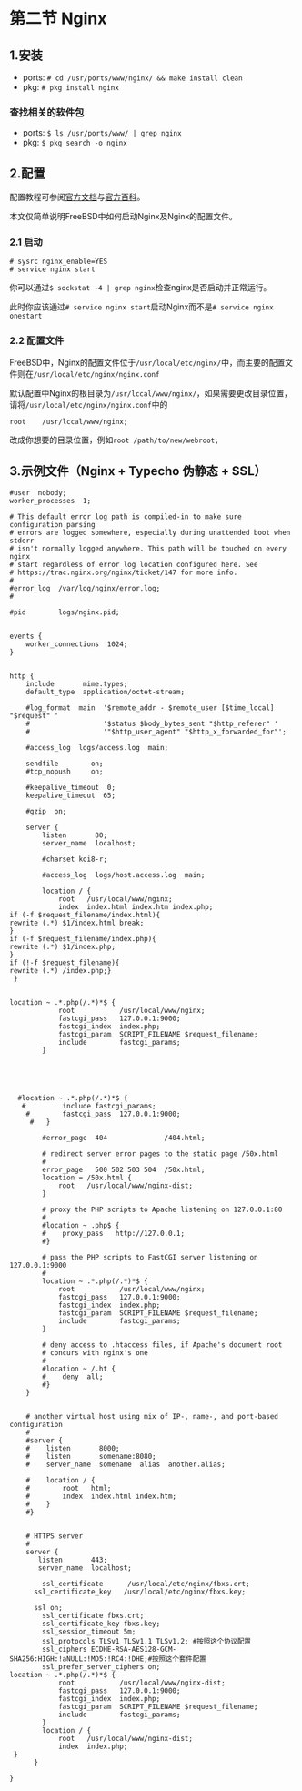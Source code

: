 # 第二节 Nginx

## 1.安装 <a href="#1-an-zhuang" id="1-an-zhuang"></a>

* ports: `# cd /usr/ports/www/nginx/ && make install clean`
* pkg: `# pkg install nginx`

### 查找相关的软件包

* ports: `$ ls /usr/ports/www/ | grep nginx`
* pkg: `$ pkg search -o nginx`

## 2.配置 <a href="#2-pei-zhi" id="2-pei-zhi"></a>

配置教程可参阅[官方文档](https://nginx.org/en/docs/)与[官方百科](https://wiki.nginx.org/Configuration)。

本文仅简单说明FreeBSD中如何启动Nginx及Nginx的配置文件。

### 2.1 启动 <a href="#2.1-qi-dong" id="2.1-qi-dong"></a>



```
# sysrc nginx_enable=YES
# service nginx start
```

你可以通过`$ sockstat -4 | grep nginx`检查nginx是否启动并正常运行。



此时你应该通过`# service nginx start`启动Nginx而不是`# service nginx onestart`

### 2.2 配置文件

FreeBSD中，Nginx的配置文件位于`/usr/local/etc/nginx/`中，而主要的配置文件则在`/usr/local/etc/nginx/nginx.conf`

默认配置中Nginx的根目录为`/usr/lccal/www/nginx/`，如果需要更改目录位置，请将`/usr/local/etc/nginx/nginx.conf`中的

```
root	/usr/lccal/www/nginx;
```

改成你想要的目录位置，例如`root /path/to/new/webroot;`

## 3.示例文件（Nginx +  Typecho 伪静态 + SSL）

```
#user  nobody;
worker_processes  1;

# This default error log path is compiled-in to make sure configuration parsing
# errors are logged somewhere, especially during unattended boot when stderr
# isn't normally logged anywhere. This path will be touched on every nginx
# start regardless of error log location configured here. See
# https://trac.nginx.org/nginx/ticket/147 for more info. 
#
#error_log  /var/log/nginx/error.log;
#

#pid        logs/nginx.pid;


events {
    worker_connections  1024;
}


http {
    include       mime.types;
    default_type  application/octet-stream;

    #log_format  main  '$remote_addr - $remote_user [$time_local] "$request" '
    #                  '$status $body_bytes_sent "$http_referer" '
    #                  '"$http_user_agent" "$http_x_forwarded_for"';

    #access_log  logs/access.log  main;

    sendfile        on;
    #tcp_nopush     on;

    #keepalive_timeout  0;
    keepalive_timeout  65;

    #gzip  on;

    server {
        listen       80;
        server_name  localhost;

        #charset koi8-r;

        #access_log  logs/host.access.log  main;

        location / {
            root   /usr/local/www/nginx;
            index  index.html index.htm index.php;
if (-f $request_filename/index.html){
rewrite (.*) $1/index.html break;
}
if (-f $request_filename/index.php){
rewrite (.*) $1/index.php;
}
if (!-f $request_filename){
rewrite (.*) /index.php;}       
 }

 
location ~ .*.php(/.*)*$ {
            root           /usr/local/www/nginx;
            fastcgi_pass   127.0.0.1:9000;
            fastcgi_index  index.php;
            fastcgi_param  SCRIPT_FILENAME $request_filename;
            include        fastcgi_params;
        }





  #location ~ .*.php(/.*)*$ {
   #         include fastcgi_params;
    #        fastcgi_pass  127.0.0.1:9000;
     #   }

        #error_page  404              /404.html;

        # redirect server error pages to the static page /50x.html
        #
        error_page   500 502 503 504  /50x.html;
        location = /50x.html {
            root   /usr/local/www/nginx-dist;
        }

        # proxy the PHP scripts to Apache listening on 127.0.0.1:80
        #
        #location ~ .php$ {
        #    proxy_pass   http://127.0.0.1;
        #}

        # pass the PHP scripts to FastCGI server listening on 127.0.0.1:9000
        #
        location ~ .*.php(/.*)*$ {
            root           /usr/local/www/nginx;
            fastcgi_pass   127.0.0.1:9000;
            fastcgi_index  index.php;
            fastcgi_param  SCRIPT_FILENAME $request_filename;
            include        fastcgi_params;
        }

        # deny access to .htaccess files, if Apache's document root
        # concurs with nginx's one
        #
        #location ~ /.ht {
        #    deny  all;
        #}
    }


    # another virtual host using mix of IP-, name-, and port-based configuration
    #
    #server {
    #    listen       8000;
    #    listen       somename:8080;
    #    server_name  somename  alias  another.alias;

    #    location / {
    #        root   html;
    #        index  index.html index.htm;
    #    }
    #}


    # HTTPS server
    #
    server {
       listen       443;
       server_name  localhost;

        ssl_certificate      /usr/local/etc/nginx/fbxs.crt;
      ssl_certificate_key   /usr/local/etc/nginx/fbxs.key;

      ssl on;
        ssl_certificate fbxs.crt;
        ssl_certificate_key fbxs.key;
        ssl_session_timeout 5m;
        ssl_protocols TLSv1 TLSv1.1 TLSv1.2; #按照这个协议配置
        ssl_ciphers ECDHE-RSA-AES128-GCM-SHA256:HIGH:!aNULL:!MD5:!RC4:!DHE;#按照这个套件配置
        ssl_prefer_server_ciphers on;
location ~ .*.php(/.*)*$ {
            root           /usr/local/www/nginx-dist;
            fastcgi_pass   127.0.0.1:9000;
            fastcgi_index  index.php;
            fastcgi_param  SCRIPT_FILENAME $request_filename;
            include        fastcgi_params;
        }
        location / {
            root   /usr/local/www/nginx-dist;
            index  index.php;    
 }
      }

}
```

